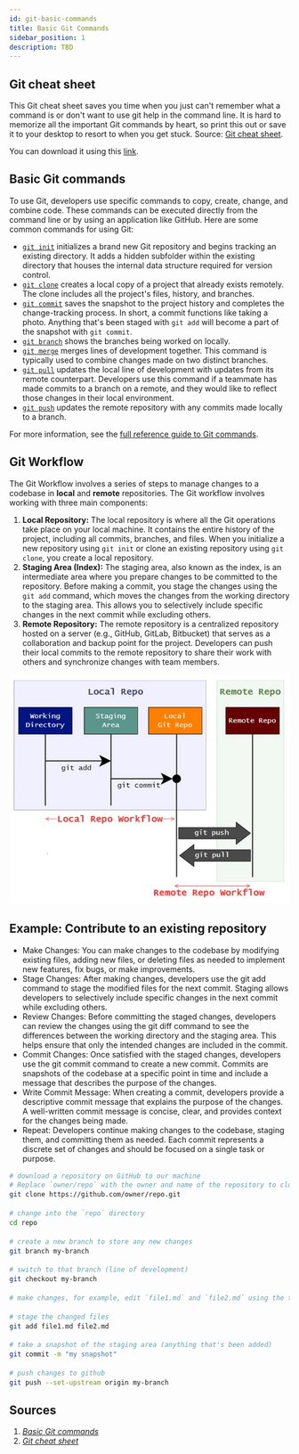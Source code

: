 ```yaml
---
id: git-basic-commands
title: Basic Git Commands
sidebar_position: 1
description: TBD
---
```


## Git cheat sheet

This Git cheat sheet saves you time when you just can't remember what a command is or don't want to use git help in the command line. It is hard to memorize all the important Git commands by heart, so print this out or save it to your desktop to resort to when you get stuck. Source: [Git cheat sheet](https://www.atlassian.com/git/tutorials/atlassian-git-cheatsheet).

You can download it using this [link](../../static/files/Atlassian-Git-Cheatsheet.pdf).

## Basic Git commands

To use Git, developers use specific commands to copy, create, change, and combine code. These commands can be executed directly from the command line or by using an application like GitHub. Here are some common commands for using Git:

- [`git init`](https://www.atlassian.com/git/tutorials/setting-up-a-repository/git-init) initializes a brand new Git repository and begins tracking an existing directory. It adds a hidden subfolder within the existing directory that houses the internal data structure required for version control.
- [`git clone`](https://www.atlassian.com/git/tutorials/setting-up-a-repository/git-clone) creates a local copy of a project that already exists remotely. The clone includes all the project's files, history, and branches.
- [`git commit`](https://www.atlassian.com/git/tutorials/saving-changes/git-commit) saves the snapshot to the project history and completes the change-tracking process. In short, a commit functions like taking a photo. Anything that's been staged with `git add` will become a part of the snapshot with `git commit`.
- [`git branch`](https://www.atlassian.com/git/tutorials/using-branches) shows the branches being worked on locally.
- [`git merge`](https://www.atlassian.com/git/tutorials/using-branches/git-merge) merges lines of development together. This command is typically used to combine changes made on two distinct branches.
- [`git pull`](https://www.atlassian.com/git/tutorials/syncing/git-pull) updates the local line of development with updates from its remote counterpart. Developers use this command if a teammate has made commits to a branch on a remote, and they would like to reflect those changes in their local environment.
- [`git push`](https://www.atlassian.com/git/tutorials/syncing/git-push) updates the remote repository with any commits made locally to a branch.

For more information, see the [full reference guide to Git commands](https://git-scm.com/docs).

## Git Workflow

The Git Workflow involves a series of steps to manage changes to a codebase in **local** and **remote** repositories. The Git workflow involves working with three main components:

1. **Local Repository:** The local repository is where all the Git operations take place on your local machine. It contains the entire history of the project, including all commits, branches, and files. When you initialize a new repository using `git init` or clone an existing repository using `git clone`, you create a local repository.
2. **Staging Area (Index):** The staging area, also known as the index, is an intermediate area where you prepare changes to be committed to the repository. Before making a commit, you stage the changes using the `git add` command, which moves the changes from the working directory to the staging area. This allows you to selectively include specific changes in the next commit while excluding others.
3. **Remote Repository:** The remote repository is a centralized repository hosted on a server (e.g., GitHub, GitLab, Bitbucket) that serves as a collaboration and backup point for the project. Developers can push their local commits to the remote repository to share their work with others and synchronize changes with team members.

![git-commit-flow](../../static/img/tutorials/github/git-commit-flow.png)

## Example: Contribute to an existing repository

- Make Changes: You can make changes to the codebase by modifying existing files, adding new files, or deleting files as needed to implement new features, fix bugs, or make improvements.
- Stage Changes: After making changes, developers use the git add command to stage the modified files for the next commit. Staging allows developers to selectively include specific changes in the next commit while excluding others.
- Review Changes: Before committing the staged changes, developers can review the changes using the git diff command to see the differences between the working directory and the staging area. This helps ensure that only the intended changes are included in the commit.
- Commit Changes: Once satisfied with the staged changes, developers use the git commit command to create a new commit. Commits are snapshots of the codebase at a specific point in time and include a message that describes the purpose of the changes.
- Write Commit Message: When creating a commit, developers provide a descriptive commit message that explains the purpose of the changes. A well-written commit message is concise, clear, and provides context for the changes being made.
- Repeat: Developers continue making changes to the codebase, staging them, and committing them as needed. Each commit represents a discrete set of changes and should be focused on a single task or purpose.



```bash
# download a repository on GitHub to our machine
# Replace `owner/repo` with the owner and name of the repository to clone
git clone https://github.com/owner/repo.git

# change into the `repo` directory
cd repo

# create a new branch to store any new changes
git branch my-branch

# switch to that branch (line of development)
git checkout my-branch

# make changes, for example, edit `file1.md` and `file2.md` using the text editor

# stage the changed files
git add file1.md file2.md

# take a snapshot of the staging area (anything that's been added)
git commit -m "my snapshot"

# push changes to github
git push --set-upstream origin my-branch
```

## Sources

1. <cite>[Basic Git commands][1]</cite>
2. <cite>[Git cheat sheet][2]</cite>

[1]: https://docs.github.com/en/get-started/using-git/about-git#basic-git-commands
[2]: https://www.atlassian.com/git/tutorials/atlassian-git-cheatsheet